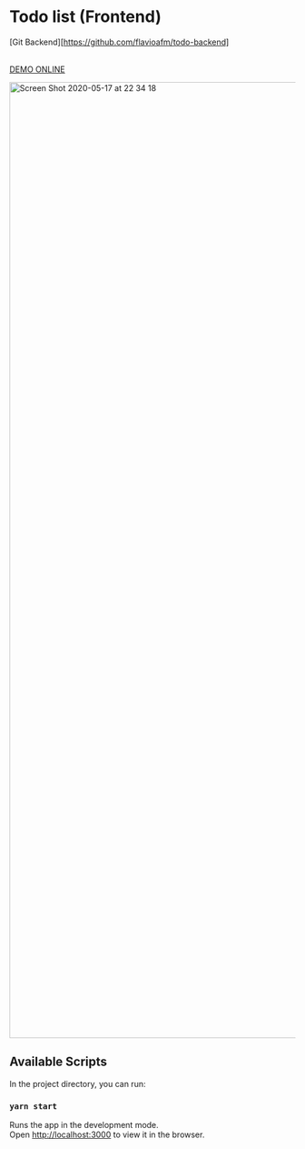 # Todo list (Frontend) 
[Git Backend][https://github.com/flavioafm/todo-backend]<br/><br/>

[DEMO ONLINE](https://edirect-todo-client.herokuapp.com/home)

<img width="1680" alt="Screen Shot 2020-05-17 at 22 34 18" src="https://user-images.githubusercontent.com/352156/82160664-d7b59100-988e-11ea-89e2-68b90a2019fa.png">


## Available Scripts

In the project directory, you can run:

### `yarn start`

Runs the app in the development mode.<br />
Open [http://localhost:3000](http://localhost:3000) to view it in the browser.


